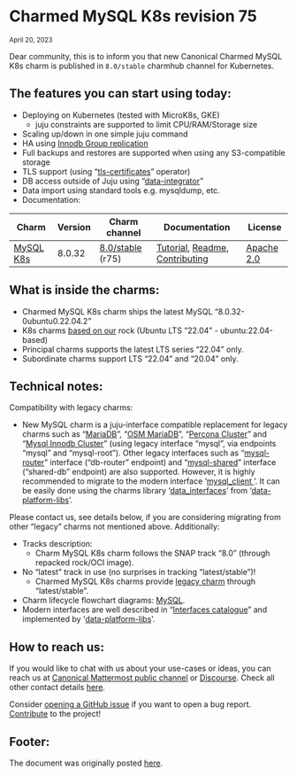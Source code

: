 # Charmed MySQL K8s revision 75
<sub>April 20, 2023</sub>

Dear community, this is to inform you that new Canonical Charmed MySQL K8s charm is published in `8.0/stable` charmhub channel for Kubernetes.

## The features you can start using today:

* Deploying on Kubernetes (tested with MicroK8s, GKE)
  * juju constraints are supported to limit CPU/RAM/Storage size
* Scaling up/down in one simple juju command
* HA using [Innodb Group replication](https://dev.mysql.com/doc/refman/8.0/en/group-replication.html)
* Full backups and restores are supported when using any S3-compatible storage
* TLS support (using “[tls-certificates](https://charmhub.io/tls-certificates-operator)” operator)
* DB access outside of Juju using “[data-integrator](https://charmhub.io/data-integrator)”
* Data import using standard tools e.g. mysqldump, etc.
* Documentation:

|Charm|Version|Charm channel|Documentation|License|
| --- | --- | --- | --- | --- |
|[MySQL K8s](https://github.com/canonical/mysql-k8s-operator)|8.0.32|[8.0/stable](https://charmhub.io/mysql-k8s) (r75)|[Tutorial](https://charmhub.io/mysql-k8s/docs/t-overview?channel=8.0/edge), [Readme](https://github.com/canonical/mysql-k8s-operator/blob/main/README.md), [Contributing](https://github.com/canonical/mysql-k8s-operator/blob/main/CONTRIBUTING.md)|[Apache 2.0](https://github.com/canonical/mysql-k8s-operator/blob/main/LICENSE)|

## What is inside the charms:

* Charmed MySQL K8s charm ships the latest MySQL “8.0.32-0ubuntu0.22.04.2”
* K8s charms [based on our](https://github.com/orgs/canonical/packages?tab=packages&q=charmed) rock (Ubuntu LTS “22.04” - ubuntu:22.04-based)
* Principal charms supports the latest LTS series “22.04” only.
* Subordinate charms support LTS “22.04” and “20.04” only.

## Technical notes:

Compatibility with legacy charms:
  * New MySQL charm is a juju-interface compatible replacement for legacy charms such as “[MariaDB](https://charmhub.io/mariadb)”, “[OSM MariaDB](https://charmhub.io/charmed-osm-mariadb-k8s)”, “[Percona Cluster](https://charmhub.io/percona-cluster)” and “[Mysql Innodb Cluster](https://charmhub.io/mysql-innodb-cluster)” (using legacy interface “mysql”, via endpoints “mysql” and “mysql-root”). Other legacy interfaces such as “[mysql-router](https://github.com/canonical/mysql-operator/#mysql-router-interface-db-router-endpoint)” interface (“db-router” endpoint) and “[mysql-shared](https://github.com/canonical/mysql-operator/#mysql-router-interface-db-router-endpoint)” interface (“shared-db” endpoint) are also supported. However, it is highly recommended to migrate to the modern interface ‘[mysql_client ](https://github.com/canonical/charm-relation-interfaces)’. It can be easily done using the charms library ‘[data_interfaces](https://charmhub.io/data-platform-libs/libraries/data_interfaces)’ from ‘[data-platform-libs](https://github.com/canonical/data-platform-libs/)’.

Please contact us, see details below, if you are considering migrating from other “legacy” charms not mentioned above. Additionally:
* Tracks description:
  * Charm MySQL K8s charm follows the SNAP track “8.0” (through repacked rock/OCI image).
* No “latest” track in use (no surprises in tracking “latest/stable”)!
  * Charmed MySQL K8s charms provide [legacy charm](/t/11236) through “latest/stable”.
* Charm lifecycle flowchart diagrams: [MySQL](https://github.com/canonical/mysql-k8s-operator/tree/main/docs/reference).
* Modern interfaces are well described in “[Interfaces catalogue](https://github.com/canonical/charm-relation-interfaces)” and implemented by '[data-platform-libs](https://github.com/canonical/data-platform-libs/)'.

## How to reach us:

If you would like to chat with us about your use-cases or ideas, you can reach us at [Canonical Mattermost public channel](https://chat.charmhub.io/charmhub/channels/data-platform) or [Discourse](https://discourse.charmhub.io/). Check all other contact details [here](/t/11868).

Consider [opening a GitHub issue](https://github.com/canonical/mysql-k8s-operator/issues) if you want to open a bug report. [Contribute](https://github.com/canonical/mysql-k8s-operator/blob/main/CONTRIBUTING.md) to the project!

## Footer:

The document was originally posted [here](https://discourse.charmhub.io/t/juju-operators-for-postgresql-and-mysql-are-now-stable/10223).